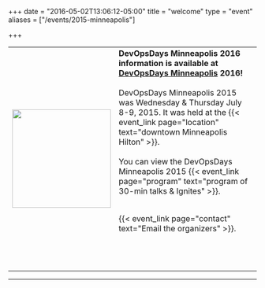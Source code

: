 +++
date = "2016-05-02T13:06:12-05:00"
title = "welcome"
type = "event"
aliases = ["/events/2015-minneapolis"]

+++

<center>
  <table><tr><td>
        <center>
        <img border=0 width="200" height="200" src="/events/2015-minneapolis/devopsmsp-logo-2015.png">
</td><td valign=top>
<strong>DevOpsDays Minneapolis 2016 information is available at <a href="http://www.devopsdays.org/events/2016-minneapolis/">DevOpsDays Minneapolis</a> 2016! </strong>
<br><br>
DevOpsDays Minneapolis 2015 was Wednesday & Thursday July 8-9, 2015. It was held at the {{< event_link page="location" text="downtown Minneapolis Hilton" >}}.
<br><br>
You can view the DevOpsDays Minneapolis 2015 {{< event_link page="program" text="program of 30-min talks & Ignites" >}}.
<br><br>

{{< event_link page="contact" text="Email the organizers" >}}.

<br><br>
</td>
</tr>
</table>
</center>

<hr>
